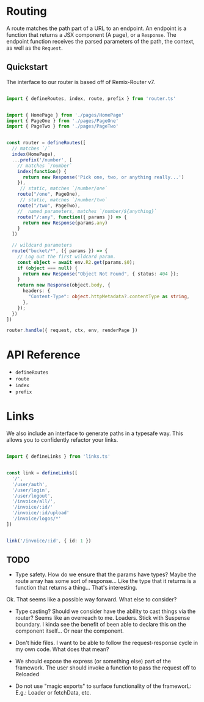 # Routing

A route matches the path part of a URL to an endpoint. An endpoint is a function that returns a JSX component (A page), or a `Response`. The endpoint function receives the parsed parameters of the path, the context, as well as the `Request`.

## Quickstart

The interface to our router is based off of Remix-Router v7.

```ts

import { defineRoutes, index, route, prefix } from 'router.ts'


import { HomePage } from './pages/HomePage'
import { PageOne } from './pages/PageOne'
import { PageTwo } from './pages/PageTwo'


const router = defineRoutes([
  // matches `/`
  index(HomePage),
  ...prefix('/number', [
    // matches `/number`
    index(function() {
      return new Response('Pick one, two, or anything really...')
    }),
     // static, matches `/number/one`
    route("/one", PageOne),
     // static, matches `/number/two`
    route("/two", PageTwo),
    //  named parameters, matches `/number/${anything}`
    route("/:any", function({ params }) => {
      return new Response(params.any)
    }
  ])

  // wildcard parameters
  route("bucket/*", ({ params }) => {
    // Log out the first wildcard param.
    const object = await env.R2.get(params.$0);
    if (object === null) {
      return new Response("Object Not Found", { status: 404 });
    }
    return new Response(object.body, {
      headers: {
        "Content-Type": object.httpMetadata?.contentType as string,
      },
    });
  })
])

router.handle({ request, ctx, env, renderPage })
```


# API Reference

- `defineRoutes`
- `route`
- `index`
- `prefix`


# Links

We also include an interface to generate paths in a typesafe way. This allows you to confidently
refactor your links.

```ts

import { defineLinks } from 'links.ts'


const link = defineLinks([
  '/',
  '/user/auth',
  '/user/login',
  '/user/logout',
  '/invoice/all/',
  '/invoice/:id/'
  '/invoice/:id/upload'
  '/invoice/logos/*'
])


link('/invoice/:id', { id: 1 })


```


## TODO

- Type safety. How do we ensure that the params have types? Maybe the route array has some sort of response... Like the type that it returns is a function that returns a thing... That's interesting.

Ok. That seems like a possible way forward. What else to consider?

- Type casting? Should we consider have the ability to cast things via the router? Seems like an overreach to me.
Loaders. Stick with Suspense boundary. I kinda see the benefit of been able to declare this on the component itself... Or near the component.

- Don't hide files. I want to be able to follow the request-response cycle in my own code. What does that mean?
- We should expose the express (or something else) part of the framework. The user should invoke a function to pass the request off to Reloaded

- Do not use "magic exports" to surface functionality of the frameworL: E.g.: Loader or fetchData, etc.
